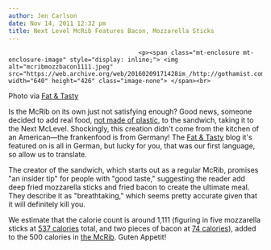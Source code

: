```yaml
---
author: Jen Carlson
date: Nov 14, 2011 12:32 pm
title: Next Level McRib Features Bacon, Mozzarella Sticks
---
```


	
										<p><span class="mt-enclosure mt-enclosure-image" style="display: inline;"> <img alt="mcribmozzbacon1111.jpeg" src="https://web.archive.org/web/20160209171428im_/http://gothamist.com/attachments/arts_jen/mcribmozzbacon1111.jpeg" width="640" height="426" class="image-none"> </span><br>
<span class="photo_caption">Photo via <a href="https://web.archive.org/web/20160209171428/http://www.fatandtasty.de/hamburger/mcrib-mit-bacon-und-mozzarella-sticks/">Fat &amp; Tasty</a></span></p>

<p>Is the McRib on its own just not satisfying enough? Good news, someone decided to add real food, <a href="https://web.archive.org/web/20160209171428/http://gothamist.com/2011/10/30/the_mcrib_is_made_of_soles_of_shoes.php">not made of plastic</a>, to the sandwich, taking it to the Next McLevel. Shockingly, this creation didn&apos;t come from the kitchen of an American&#x2014;the frankenfood is from Germany! The <a href="https://web.archive.org/web/20160209171428/http://www.fatandtasty.de/hamburger/mcrib-mit-bacon-und-mozzarella-sticks/">Fat &amp; Tasty</a> blog it&apos;s featured on is all in German, but lucky for you, that was our first language, so allow us to translate. </p>

<p>The creator of the sandwich, which starts out as a regular McRib, promises &quot;an insider tip&quot; for people with &quot;good taste,&quot; suggesting the reader add deep fried mozzarella sticks and fried bacon to create the ultimate meal. They describe it as &quot;breathtaking,&quot; which seems pretty accurate given that it will definitely kill you.</p>

<p>We estimate that the calorie count is around 1,111 (figuring in five mozzarella sticks at <a href="https://web.archive.org/web/20160209171428/http://caloriecount.about.com/calories-arbys-mozzarella-sticks-regular-4-i52264">537 calories</a> total, and two pieces of bacon at <a href="https://web.archive.org/web/20160209171428/http://www.caloriegallery.com/foods/calories-in-fried-cured-bacon.htm">74 calories</a>), added to the 500 calories in <a href="https://web.archive.org/web/20160209171428/http://www.livestrong.com/thedailyplate/nutrition-calories/food/mcdonalds/mcrib-sandwich/">the McRib</a>. Guten Appetit!</p>					
										
									
				